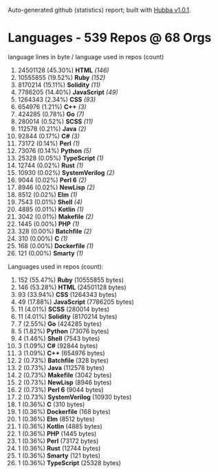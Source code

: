 Auto-generated github (statistics) report;
built with [Hubba v1.0.1](https://github.com/rubycoco/git/tree/master/hubba-reports).


# Languages - 539 Repos @ 68 Orgs

language lines in byte / language used in repos (count)

1. 24501128 (45.30%) **HTML** _(146)_
2. 10555855 (19.52%) **Ruby** _(152)_
3. 8170214 (15.11%) **Solidity** _(11)_
4. 7786205 (14.40%) **JavaScript** _(49)_
5. 1264343 (2.34%) **CSS** _(93)_
6. 654976 (1.21%) **C++** _(3)_
7. 424285 (0.78%) **Go** _(7)_
8. 280014 (0.52%) **SCSS** _(11)_
9. 112578 (0.21%) **Java** _(2)_
10. 92844 (0.17%) **C#** _(3)_
11. 73172 (0.14%) **Perl** _(1)_
12. 73076 (0.14%) **Python** _(5)_
13. 25328 (0.05%) **TypeScript** _(1)_
14. 12744 (0.02%) **Rust** _(1)_
15. 10930 (0.02%) **SystemVerilog** _(2)_
16. 9044 (0.02%) **Perl 6** _(2)_
17. 8946 (0.02%) **NewLisp** _(2)_
18. 8512 (0.02%) **Elm** _(1)_
19. 7543 (0.01%) **Shell** _(4)_
20. 4885 (0.01%) **Kotlin** _(1)_
21. 3042 (0.01%) **Makefile** _(2)_
22. 1445 (0.00%) **PHP** _(1)_
23. 328 (0.00%) **Batchfile** _(2)_
24. 310 (0.00%) **C** _(1)_
25. 168 (0.00%) **Dockerfile** _(1)_
26. 121 (0.00%) **Smarty** _(1)_
<!-- break -->


Languages used in repos (count):

1. 152 (55.47%) **Ruby** (10555855 bytes)
2. 146 (53.28%) **HTML** (24501128 bytes)
3. 93 (33.94%) **CSS** (1264343 bytes)
4. 49 (17.88%) **JavaScript** (7786205 bytes)
5. 11 (4.01%) **SCSS** (280014 bytes)
6. 11 (4.01%) **Solidity** (8170214 bytes)
7. 7 (2.55%) **Go** (424285 bytes)
8. 5 (1.82%) **Python** (73076 bytes)
9. 4 (1.46%) **Shell** (7543 bytes)
10. 3 (1.09%) **C#** (92844 bytes)
11. 3 (1.09%) **C++** (654976 bytes)
12. 2 (0.73%) **Batchfile** (328 bytes)
13. 2 (0.73%) **Java** (112578 bytes)
14. 2 (0.73%) **Makefile** (3042 bytes)
15. 2 (0.73%) **NewLisp** (8946 bytes)
16. 2 (0.73%) **Perl 6** (9044 bytes)
17. 2 (0.73%) **SystemVerilog** (10930 bytes)
18. 1 (0.36%) **C** (310 bytes)
19. 1 (0.36%) **Dockerfile** (168 bytes)
20. 1 (0.36%) **Elm** (8512 bytes)
21. 1 (0.36%) **Kotlin** (4885 bytes)
22. 1 (0.36%) **PHP** (1445 bytes)
23. 1 (0.36%) **Perl** (73172 bytes)
24. 1 (0.36%) **Rust** (12744 bytes)
25. 1 (0.36%) **Smarty** (121 bytes)
26. 1 (0.36%) **TypeScript** (25328 bytes)
<!-- break -->


